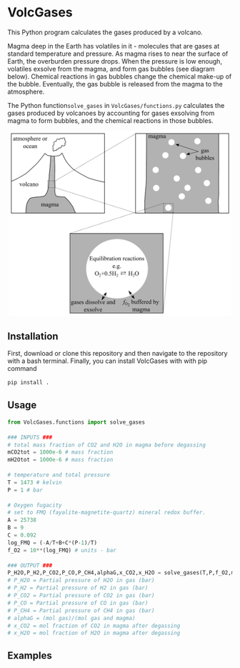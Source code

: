 # VolcGases
This Python program calculates the gases produced by a volcano.

Magma deep in the Earth has volatiles in it - molecules that are gases at standard temperature and pressure. As magma rises to near the surface of Earth, the overburden pressure drops. When the pressure is low enough, volatiles exsolve from the magma, and form gas bubbles (see diagram below). Chemical reactions in gas bubbles change the chemical make-up of the bubble. Eventually, the gas bubble is released from the magma to the atmosphere.

The Python function```solve_gases``` in ```VolcGases/functions.py``` calculates the gases produced by volcanoes by accounting for gases exsolving from magma to form bubbles, and the chemical reactions in those bubbles.

<p align="center">
  <img src="images/diagram.jpg" alt="Diagram" width="500"/>
</p>

## Installation
First, download or clone this repository and then navigate to the repository with a bash terminal. Finally, you can install VolcGases with with pip command
```bash
pip install .
```

## Usage
```python
from VolcGases.functions import solve_gases

### INPUTS ###
# total mass fraction of CO2 and H2O in magma before degassing
mCO2tot = 1000e-6 # mass fraction
mH2Otot = 1000e-6 # mass fraction

# temperature and total pressure
T = 1473 # kelvin
P = 1 # bar

# Oxygen fugacity
# set to FMQ (fayalite-magnetite-quartz) mineral redox buffer.
A = 25738
B = 9
C = 0.092
log_FMQ = (-A/T+B+C*(P-1)/T)
f_O2 = 10**(log_FMQ) # units - bar

### OUTPUT ###
P_H2O,P_H2,P_CO2,P_CO,P_CH4,alphaG,x_CO2,x_H2O = solve_gases(T,P,f_O2,mCO2tot,mH2Otot)
# P_H2O = Partial pressure of H2O in gas (bar)
# P_H2 = Partial pressure of H2 in gas (bar)
# P_CO2 = Partial pressure of CO2 in gas (bar)
# P_CO = Partial pressure of CO in gas (bar)
# P_CH4 = Partial pressure of CH4 in gas (bar)
# alphaG = (mol gas)/(mol gas and magma)
# x_CO2 = mol fraction of CO2 in magma after degassing
# x_H2O = mol fraction of H2O in magma after degassing
```

## Examples
